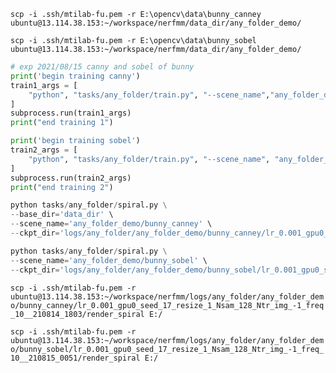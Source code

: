 `scp -i .ssh/mtilab-fu.pem -r E:\opencv\data\bunny_canney ubuntu@13.114.38.153:~/workspace/nerfmm/data_dir/any_folder_demo/`  

`scp -i .ssh/mtilab-fu.pem -r E:\opencv\data\bunny_sobel ubuntu@13.114.38.153:~/workspace/nerfmm/data_dir/any_folder_demo/`  

```python
# exp 2021/08/15 canny and sobel of bunny
print('begin training canny')
train1_args = [
    "python", "tasks/any_folder/train.py", "--scene_name","any_folder_demo/bunny_canney", "--resize_ratio=1"
]
subprocess.run(train1_args)
print("end training 1")

print('begin training sobel')
train2_args = [
    "python", "tasks/any_folder/train.py", "--scene_name", "any_folder_demo/bunny_so", "--resize_ratio=1"
]
subprocess.run(train2_args)
print("end training 2")
```

```python
python tasks/any_folder/spiral.py \
--base_dir='data_dir' \
--scene_name='any_folder_demo/bunny_canney' \
--ckpt_dir='logs/any_folder/any_folder_demo/bunny_canney/lr_0.001_gpu0_seed_17_resize_1_Nsam_128_Ntr_img_-1_freq_10__210814_1803'
```  
```python
python tasks/any_folder/spiral.py \
--scene_name='any_folder_demo/bunny_sobel' \
--ckpt_dir='logs/any_folder/any_folder_demo/bunny_sobel/lr_0.001_gpu0_seed_17_resize_1_Nsam_128_Ntr_img_-1_freq_10__210815_0051'
```

`scp -i .ssh/mtilab-fu.pem -r ubuntu@13.114.38.153:~/workspace/nerfmm/logs/any_folder/any_folder_demo/bunny_canney/lr_0.001_gpu0_seed_17_resize_1_Nsam_128_Ntr_img_-1_freq_10__210814_1803/render_spiral E:/`

`scp -i .ssh/mtilab-fu.pem -r ubuntu@13.114.38.153:~/workspace/nerfmm/logs/any_folder/any_folder_demo/bunny_sobel/lr_0.001_gpu0_seed_17_resize_1_Nsam_128_Ntr_img_-1_freq_10__210815_0051/render_spiral E:/`
